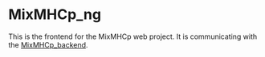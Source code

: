 # MixMHCp_ng

This is the frontend for the MixMHCp web project. It is communicating with the [MixMHCp_backend](https://gitlab.isb-sib.ch/Targetome/MixMHCp_backend).